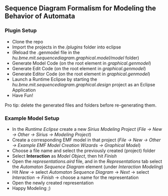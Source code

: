 ﻿## Sequence Diagram Formalism for Modeling the Behavior of Automata
### Plugin Setup
- Clone the repo
- Import the projects in the */plugins* folder into eclipse
- (Reload the .genmodel file in the *hu.bme.mit.sequencediagram.graphical.model/model* folder)
- Generate Model Code (on the root element in *graphical.genmodel*)
- Generate Edit Code (on the root element in *graphical.genmodel*)
- Generate Editor Code (on the root element in *graphical.genmodel*)
- Launch a Runtime Eclipse by starting the *hu.bme.mit.sequencediagram.graphical.design* project as an Eclipse Application
- Have Fun!

Pro tip: delete the generated files and folders before re-generating them.

### Example Model Setup
- In the *Runtime Eclipse* create a new *Sirius Modeling Project* (*File -> New -> Other -> Sirius -> Modeling Project*)
- Create a corresponding EMF model in that project (*File -> New ->  Other -> Example EMF Model Creation Wizards -> Graphical Model*)
- Choose a file name and select the previously created (project) folder
- Select **Interaction** as *Model Object*, then hit *Finish*
- Open the *representations.aird* file, and in the *Representations* tab select the *Automaton Sequence Diagram* element (under *Interaction Modeling*)
- Hit *New* -> select *Automaton Sequence Diagram* -> *Next* -> select *Interaction* -> *Finish* -> choose a name for the representation 
- Open the newly created representation
- Happy Modeling ;)

